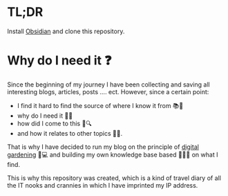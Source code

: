 # TL;DR
Install [Obsidian](https://obsidian.md/) and clone this repository.

# Why do I need it ❓

Since the beginning of my journey I have been collecting and saving all interesting blogs, articles, posts .... ect. However, since a certain point:
- I find it hard to find the source of where I know it from 📚💭 
- why do I need it 🤔🎯 
- how did I come to this 🧩🔍
- and how it relates to other topics 🔗🌐.  

That is why I have decided to run my blog on the principle of [digital gardening](https://joelhooks.com/digital-garden) 🌱💻 and building my own knowledge base based 👩‍🌾📖 on what I find. 

This is why this repository was created, which is a kind of travel diary of all the IT nooks and crannies in which I have imprinted my IP address. 
